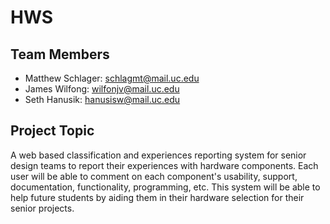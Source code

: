 # HWS

## Team Members

- Matthew Schlager: schlagmt@mail.uc.edu
- James Wilfong: wilfonjv@mail.uc.edu
- Seth Hanusik: hanusisw@mail.uc.edu

## Project Topic
A web based classification and experiences reporting system for senior design teams to report their experiences with hardware components. Each user will be able to comment on each component's usability, support, documentation, functionality, programming, etc. This system will be able to help future students by aiding them in their hardware selection for their senior projects. 